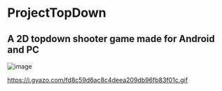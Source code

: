 # ProjectTopDown
## A 2D topdown shooter game made for Android and PC
![image](http://i.imgur.com/Rmk8Gui.gif)

https://i.gyazo.com/fd8c59d6ac8c4deea209db96fb83f01c.gif

